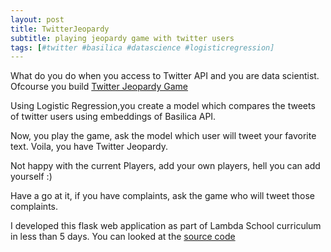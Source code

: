 ```yaml
---
layout: post
title: TwitterJeopardy
subtitle: playing jeopardy game with twitter users
tags: [#twitter #basilica #datascience #logisticregression]
---
```



What do you do when you access to Twitter API and you are data scientist. Ofcourse you build [Twitter Jeopardy Game](http://twitter.vishnuyar.com)

Using Logistic Regression,you create a model which compares the tweets of twitter users using embeddings of Basilica API.

Now, you play the game, ask the model which user will tweet your favorite text. Voila, you have Twitter Jeopardy.

Not happy with the current Players, add your own players, hell you can add yourself :)

Have a go at it, if you have complaints, ask the game who will tweet those complaints.

I developed this flask web application as part of Lambda School curriculum in less than 5 days. You can looked at the [source code](https://github.com/vishnuyar/tweeton)
